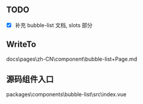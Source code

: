 ## TODO

- [x] 补充 bubble-list 文档, slots 部分

## WriteTo

docs\pages\zh-CN\component\bubble-list\+Page.md

## 源码组件入口

packages\components\bubble-list\src\index.vue
